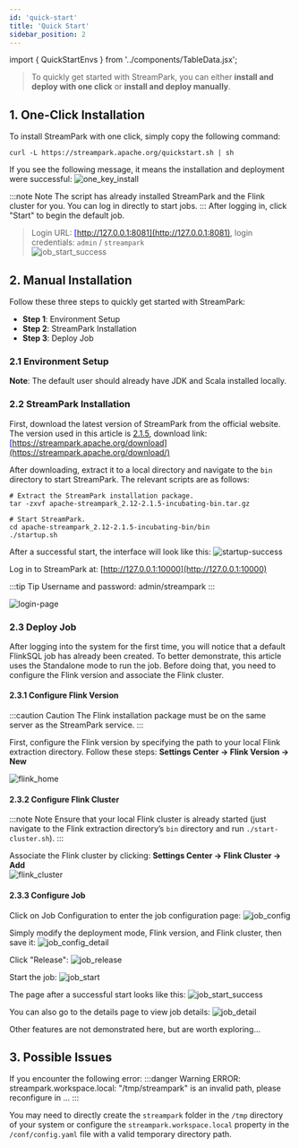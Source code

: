 ```yaml
---
id: 'quick-start'  
title: 'Quick Start'  
sidebar_position: 2
---
```


import { QuickStartEnvs } from '../components/TableData.jsx';

> To quickly get started with StreamPark, you can either **install and deploy with one click** or **install and deploy manually**.

## 1. One-Click Installation
To install StreamPark with one click, simply copy the following command:
```shell
curl -L https://streampark.apache.org/quickstart.sh | sh
```
If you see the following message, it means the installation and deployment were successful:
![one_key_install](/doc/image/quick-start/one_key_install.png)

:::note Note
The script has already installed StreamPark and the Flink cluster for you. You can log in directly to start jobs.
:::
After logging in, click "Start" to begin the default job.
> Login URL: <u><font color='blue'>[http://127.0.0.1:8081](http://127.0.0.1:8081)</font></u>, login credentials: `admin` / `streampark`  
![job_start_success](/doc/image/quick-start/job_start_success.png)

## 2. Manual Installation

Follow these three steps to quickly get started with StreamPark:
- **Step 1**: Environment Setup
- **Step 2**: StreamPark Installation
- **Step 3**: Deploy Job

### 2.1 Environment Setup

<QuickStartEnvs></QuickStartEnvs>

**Note**: The default user should already have JDK and Scala installed locally.

### 2.2 StreamPark Installation
First, download the latest version of StreamPark from the official website. The version used in this article is <u><font color='blue'>[2.1.5](https://www.apache.org/dyn/closer.lua/incubator/streampark/2.1.5/apache-streampark_2.12-2.1.5-incubating-bin.tar.gz?action=download)</font></u>, download link: <u><font color='blue'>[https://streampark.apache.org/download](https://streampark.apache.org/download/)</font></u>

After downloading, extract it to a local directory and navigate to the `bin` directory to start StreamPark. The relevant scripts are as follows:
```shell
# Extract the StreamPark installation package.
tar -zxvf apache-streampark_2.12-2.1.5-incubating-bin.tar.gz

# Start StreamPark.
cd apache-streampark_2.12-2.1.5-incubating-bin/bin
./startup.sh
```
After a successful start, the interface will look like this:
![startup-success](/doc/image/quick-start/startup_success.png)

Log in to StreamPark at: [http://127.0.0.1:10000](http://127.0.0.1:10000)

:::tip Tip
Username and password: admin/streampark
:::

![login-page](/doc/image/quick-start/login_page.png)

### 2.3 Deploy Job
After logging into the system for the first time, you will notice that a default FlinkSQL job has already been created. To better demonstrate, this article uses the Standalone mode to run the job. Before doing that, you need to configure the Flink version and associate the Flink cluster.

#### 2.3.1 Configure Flink Version
:::caution Caution
The Flink installation package must be on the same server as the StreamPark service.
:::

First, configure the Flink version by specifying the path to your local Flink extraction directory. Follow these steps: **Settings Center → Flink Version → New**

![flink_home](/doc/image/quick-start/flink_home.png)

#### 2.3.2 Configure Flink Cluster
:::note Note
Ensure that your local Flink cluster is already started (just navigate to the Flink extraction directory’s `bin` directory and run `./start-cluster.sh`).
:::

Associate the Flink cluster by clicking: **Settings Center → Flink Cluster → Add**  
![flink_cluster](/doc/image/quick-start/flink_cluster.png)

#### 2.3.3 Configure Job
Click on Job Configuration to enter the job configuration page:
![job_config](/doc/image/quick-start/job_config.png)

Simply modify the deployment mode, Flink version, and Flink cluster, then save it:
![job_config_detail](/doc/image/quick-start/job_config_detail.png)

Click "Release":
![job_release](/doc/image/quick-start/job_release.png)

Start the job:
![job_start](/doc/image/quick-start/job_start.png)

The page after a successful start looks like this:
![job_start_success](/doc/image/quick-start/job_start_success.png)

You can also go to the details page to view job details:
![job_detail](/doc/image/quick-start/job_detail.png)

Other features are not demonstrated here, but are worth exploring...

## 3. Possible Issues
If you encounter the following error:
:::danger Warning
ERROR: streampark.workspace.local: "/tmp/streampark" is an invalid path, please reconfigure in ...
:::

You may need to directly create the `streampark` folder in the `/tmp` directory of your system or configure the `streampark.workspace.local` property in the `/conf/config.yaml` file with a valid temporary directory path.
